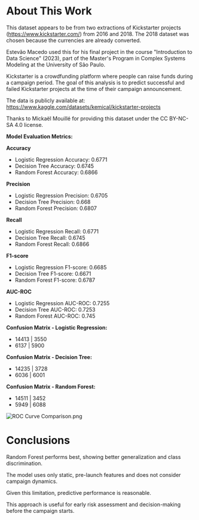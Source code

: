 # About This Work

This dataset appears to be from two extractions of Kickstarter projects (https://www.kickstarter.com/) from 2016 and 2018. The 2018 dataset was chosen because the currencies are already converted.

Estevão Macedo used this for his final project in the course "Introduction to Data Science" (2023), part of the Master's Program in Complex Systems Modeling at the University of São Paulo.

Kickstarter is a crowdfunding platform where people can raise funds during a campaign period. The goal of this analysis is to predict successful and failed Kickstarter projects at the time of their campaign announcement.

The data is publicly available at: https://www.kaggle.com/datasets/kemical/kickstarter-projects

Thanks to Mickaël Mouillé for providing this dataset under the CC BY-NC-SA 4.0 license.


**Model Evaluation Metrics:**

**Accuracy**

*   Logistic Regression Accuracy: 0.6771
*   Decision Tree Accuracy:       0.6745
*   Random Forest Accuracy:       0.6866

**Precision**

*   Logistic Regression Precision: 0.6705
*   Decision Tree Precision:       0.668
*   Random Forest Precision:       0.6807

**Recall**
*   Logistic Regression Recall:    0.6771
*   Decision Tree Recall:           0.6745
*   Random Forest Recall:           0.6866

**F1-score**
*   Logistic Regression F1-score: 0.6685
*   Decision Tree F1-score:       0.6671
*   Random Forest F1-score:       0.6787

**AUC-ROC**
*   Logistic Regression AUC-ROC: 0.7255
*   Decision Tree AUC-ROC:       0.7253
*   Random Forest AUC-ROC:       0.745

**Confusion Matrix - Logistic Regression:**
*   14413  |   3550
*   6137  |  5900

**Confusion Matrix - Decision Tree:**
*   14235  |  3728
*   6036   |  6001

**Confusion Matrix - Random Forest:**
*   14511 | 3452
*   5949 |  6088

![ROC Curve Comparison.png](https://drive.google.com/file/d/1wbECL9EOw92GCXvMI667e4KMkZWZmq37/view)

# Conclusions

Random Forest performs best, showing better generalization and class discrimination.

The model uses only static, pre-launch features and does not consider campaign dynamics.

Given this limitation, predictive performance is reasonable.

This approach is useful for early risk assessment and decision-making before the campaign starts.
